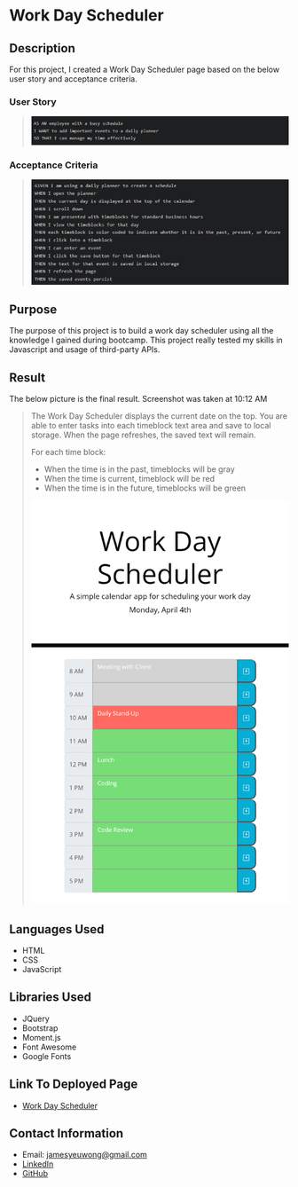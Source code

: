 # Work Day Scheduler

## Description

For this project, I created a Work Day Scheduler page based on the below user story and acceptance criteria.

### User Story

>![This is a screenshot of the user story for Work Day Scheduler](./assets/image/work-day-scheduler-user-story-screenshot.png)

### Acceptance Criteria

>![This is a screenshot of the acceptance criteria needed for Work Day Scheduler](./assets/image/work-day-scheduler-acceptance-criteria-screenshot.png)

## Purpose

The purpose of this project is to build a work day scheduler using all the knowledge I gained during bootcamp. This project really tested my skills in Javascript and usage of third-party APIs.

## Result

The below picture is the final result. Screenshot was taken at 10:12 AM

>The Work Day Scheduler displays the current date on the top. You are able to enter tasks into each timeblock text area and save to local storage. When the page refreshes, the saved text will remain.
>
>For each time block:
>- When the time is in the past, timeblocks will be gray
>- When the time is current, timeblock will be red
>- When the time is in the future, timeblocks will be green
>
>![This is a screenshot of the final result of the Work Day Scheduler](./assets/image/work-day-scheduler-screenshot.png)

## Languages Used

- HTML
- CSS
- JavaScript

## Libraries Used

- JQuery
- Bootstrap
- Moment.js
- Font Awesome
- Google Fonts

## Link To Deployed Page

- [Work Day Scheduler](https://james-y-wong.github.io/hw-5-work-day-scheduler/)

## Contact Information

- Email: jamesyeuwong@gmail.com
- [LinkedIn](https://www.linkedin.com/in/james-wong-90652497)
- [GitHub](https://github.com/James-Y-Wong)


